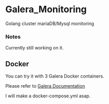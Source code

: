 # Galera_Monitoring
Golang cluster mariaDB/Mysql monitoring

### Notes
Currently still working on it.

## Docker

You can try it with 3 Galera Docker containers.

Please refer to [Galera Documentation](http://galeracluster.com/2015/05/getting-started-galera-with-docker-par-1/)

I will make a docker-compose.yml asap.